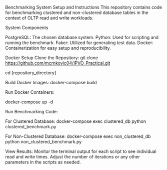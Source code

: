 Benchmarking System Setup and Instructions
This repository contains code for benchmarking clustered and non-clustered database tables in the context of OLTP read and write workloads.

System Components

PostgreSQL: The chosen database system.
Python: Used for scripting and running the benchmark.
Faker: Utilized for generating test data.
Docker: Containerization for easy setup and reproducibility.

Docker Setup
Clone the Repository:
git clone https://github.com/mcrnkovic04/IPVO_Practical.git

cd [repository_directory]

Build Docker Images:
docker-compose build

Run Docker Containers:

docker-compose up -d

Run Benchmarking Code:

For Clustered Database:
docker-compose exec clustered_db python clustered_benchmark.py

For Non-Clustered Database:
docker-compose exec non_clustered_db python non_clustered_benchmark.py

View Results:
Monitor the terminal output for each script to see individual read and write times.
Adjust the number of iterations or any other parameters in the scripts as needed.
